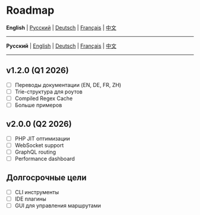 # Roadmap

**English** | [Русский](../../ROADMAP.md) | [Deutsch](../de/ROADMAP.md) | [Français](../fr/ROADMAP.md) | [中文](../zh/ROADMAP.md)

---

**Русский** | [English](docs/en/ROADMAP.md) | [Deutsch](docs/de/ROADMAP.md) | [Français](docs/fr/ROADMAP.md) | [中文](docs/zh/ROADMAP.md)

---

## v1.2.0 (Q1 2026)

- [ ] Переводы документации (EN, DE, FR, ZH)
- [ ] Trie-структура для роутов
- [ ] Compiled Regex Cache
- [ ] Больше примеров

## v2.0.0 (Q2 2026)

- [ ] PHP JIT оптимизации
- [ ] WebSocket support
- [ ] GraphQL routing
- [ ] Performance dashboard

## Долгосрочные цели

- [ ] CLI инструменты
- [ ] IDE плагины
- [ ] GUI для управления маршрутами

